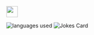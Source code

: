 <img src="https://raw.githubusercontent.com/MartinHeinz/MartinHeinz/master/wave.gif" width="30px">

![languages used](https://github-readme-stats.vercel.app/api/top-langs/?username=shagunattri&langs_count=5&layout=compact)
![Jokes Card](https://readme-jokes.vercel.app/api)
